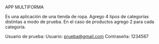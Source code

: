 APP MULTIFORMA

Es una aplicación de una tienda de ropa.
Agrego 4 tipos de categorías distintas a modo de prueba.
En el caso de productos agrego 2 para cada categoría.

Usuario de prueba: 
Usuario: prueba@gmail.com
Contraseña: 1234567
